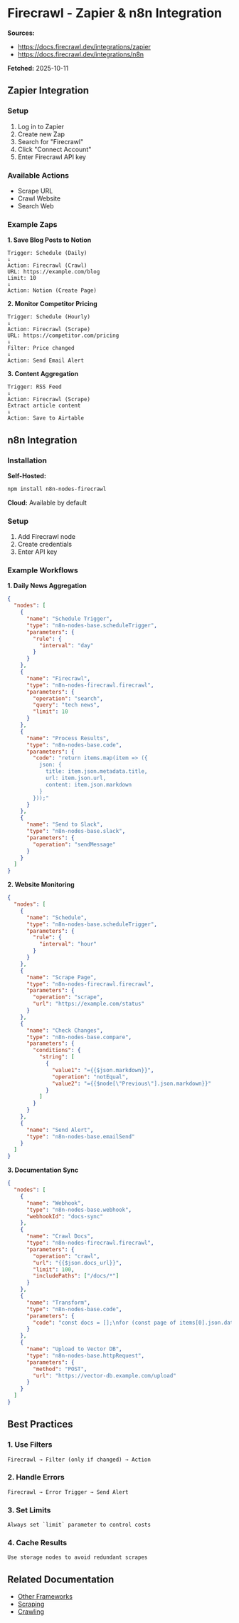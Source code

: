 # Firecrawl - Zapier & n8n Integration

**Sources:**
- https://docs.firecrawl.dev/integrations/zapier
- https://docs.firecrawl.dev/integrations/n8n

**Fetched:** 2025-10-11

## Zapier Integration

### Setup
1. Log in to Zapier
2. Create new Zap
3. Search for "Firecrawl"
4. Click "Connect Account"
5. Enter Firecrawl API key

### Available Actions
- Scrape URL
- Crawl Website
- Search Web

### Example Zaps

**1. Save Blog Posts to Notion**
```
Trigger: Schedule (Daily)
↓
Action: Firecrawl (Crawl)
URL: https://example.com/blog
Limit: 10
↓
Action: Notion (Create Page)
```

**2. Monitor Competitor Pricing**
```
Trigger: Schedule (Hourly)
↓
Action: Firecrawl (Scrape)
URL: https://competitor.com/pricing
↓
Filter: Price changed
↓
Action: Send Email Alert
```

**3. Content Aggregation**
```
Trigger: RSS Feed
↓
Action: Firecrawl (Scrape)
Extract article content
↓
Action: Save to Airtable
```

## n8n Integration

### Installation

**Self-Hosted:**
```bash
npm install n8n-nodes-firecrawl
```

**Cloud:** Available by default

### Setup
1. Add Firecrawl node
2. Create credentials
3. Enter API key

### Example Workflows

**1. Daily News Aggregation**
```json
{
  "nodes": [
    {
      "name": "Schedule Trigger",
      "type": "n8n-nodes-base.scheduleTrigger",
      "parameters": {
        "rule": {
          "interval": "day"
        }
      }
    },
    {
      "name": "Firecrawl",
      "type": "n8n-nodes-firecrawl.firecrawl",
      "parameters": {
        "operation": "search",
        "query": "tech news",
        "limit": 10
      }
    },
    {
      "name": "Process Results",
      "type": "n8n-nodes-base.code",
      "parameters": {
        "code": "return items.map(item => ({
          json: {
            title: item.json.metadata.title,
            url: item.json.url,
            content: item.json.markdown
          }
        }));"
      }
    },
    {
      "name": "Send to Slack",
      "type": "n8n-nodes-base.slack",
      "parameters": {
        "operation": "sendMessage"
      }
    }
  ]
}
```

**2. Website Monitoring**
```json
{
  "nodes": [
    {
      "name": "Schedule",
      "type": "n8n-nodes-base.scheduleTrigger",
      "parameters": {
        "rule": {
          "interval": "hour"
        }
      }
    },
    {
      "name": "Scrape Page",
      "type": "n8n-nodes-firecrawl.firecrawl",
      "parameters": {
        "operation": "scrape",
        "url": "https://example.com/status"
      }
    },
    {
      "name": "Check Changes",
      "type": "n8n-nodes-base.compare",
      "parameters": {
        "conditions": {
          "string": [
            {
              "value1": "={{$json.markdown}}",
              "operation": "notEqual",
              "value2": "={{$node[\"Previous\"].json.markdown}}"
            }
          ]
        }
      }
    },
    {
      "name": "Send Alert",
      "type": "n8n-nodes-base.emailSend"
    }
  ]
}
```

**3. Documentation Sync**
```json
{
  "nodes": [
    {
      "name": "Webhook",
      "type": "n8n-nodes-base.webhook",
      "webhookId": "docs-sync"
    },
    {
      "name": "Crawl Docs",
      "type": "n8n-nodes-firecrawl.firecrawl",
      "parameters": {
        "operation": "crawl",
        "url": "{{$json.docs_url}}",
        "limit": 100,
        "includePaths": ["/docs/*"]
      }
    },
    {
      "name": "Transform",
      "type": "n8n-nodes-base.code",
      "parameters": {
        "code": "const docs = [];\nfor (const page of items[0].json.data) {\n  docs.push({\n    title: page.metadata.title,\n    content: page.markdown,\n    url: page.url\n  });\n}\nreturn [{json: {docs}}];"
      }
    },
    {
      "name": "Upload to Vector DB",
      "type": "n8n-nodes-base.httpRequest",
      "parameters": {
        "method": "POST",
        "url": "https://vector-db.example.com/upload"
      }
    }
  ]
}
```

## Best Practices

### 1. Use Filters
```
Firecrawl → Filter (only if changed) → Action
```

### 2. Handle Errors
```
Firecrawl → Error Trigger → Send Alert
```

### 3. Set Limits
```
Always set `limit` parameter to control costs
```

### 4. Cache Results
```
Use storage nodes to avoid redundant scrapes
```

## Related Documentation

- [Other Frameworks](./26-other-frameworks.md)
- [Scraping](./04-scraping.md)
- [Crawling](./05-crawling.md)
